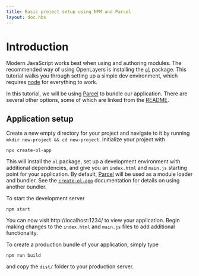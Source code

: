 ```yaml
---
title: Basic project setup using NPM and Parcel
layout: doc.hbs
---
```


# Introduction

Modern JavaScript works best when using and authoring modules. The recommended way of using OpenLayers is installing the [`ol`](https://npmjs.com/package/ol) package. This tutorial walks you through setting up a simple dev environment, which requires [node](https://nodejs.org) for everything to work.

In this tutorial, we will be using [Parcel](https://parceljs.org) to bundle our application. There are several other options, some of which are linked from the [README](https://npmjs.com/package/ol).

## Application setup

Create a new empty directory for your project and navigate to it by running `mkdir new-project && cd new-project`. Initialize your project with

    npx create-ol-app

This will install the `ol` package, set up a development environment with additional dependencies, and give you an `index.html` and `main.js` starting point for your application.  By default, [Parcel](https://parceljs.org) will be used as a module loader and bundler.  See the [`create-ol-app`](https://github.com/openlayers/create-ol-app) documentation for details on using another bundler.

To start the development server

    npm start

You can now visit http://localhost:1234/ to view your application.  Begin making changes to the `index.html` and `main.js` files to add additional functionality.

To create a production bundle of your application, simply type

    npm run build

and copy the `dist/` folder to your production server.
